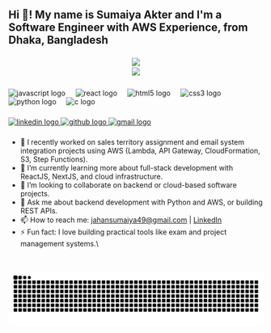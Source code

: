 <h2 align="left">Hi 👋! My name is Sumaiya Akter and I'm a Software Engineer with AWS Experience, from Dhaka, Bangladesh</h2>

###

<div align="center">
  <img src="https://github-readme-stats.vercel.app/api?username=Sumaiya-uiu&show_icons=true&theme=dracula" />
  <br>
  <img src="https://github-readme-stats.vercel.app/api/top-langs/?username=Sumaiya-uiu&layout=compact&theme=dracula&hide=html,css,hack,typescript,jupyter%20notebook" />
</div>


###

<div align="left">
  <img src="https://cdn.jsdelivr.net/gh/devicons/devicon/icons/javascript/javascript-original.svg" height="30" alt="javascript logo" />
  <img width="12" />
  <img src="https://cdn.jsdelivr.net/gh/devicons/devicon/icons/react/react-original.svg" height="30" alt="react logo" />
  <img width="12" />
  <img src="https://cdn.jsdelivr.net/gh/devicons/devicon/icons/html5/html5-original.svg" height="30" alt="html5 logo" />
  <img width="12" />
  <img src="https://cdn.jsdelivr.net/gh/devicons/devicon/icons/css3/css3-original.svg" height="30" alt="css3 logo" />
  <img width="12" />
  <img src="https://cdn.jsdelivr.net/gh/devicons/devicon/icons/python/python-original.svg" height="30" alt="python logo" />
  <img width="12" />
  <img src="https://cdn.jsdelivr.net/gh/devicons/devicon/icons/c/c-original.svg" height="30" alt="c logo" />
</div>

###

<div align="left">
  <a href="https://www.linkedin.com/in/sumaiyaakter23" target="_blank">
  <img src="https://img.shields.io/static/v1?message=LinkedIn&logo=linkedin&label=&color=0077B5&logoColor=white&labelColor=&style=for-the-badge" height="35" alt="linkedin logo" />
  </a>
  <a href="https://github.com/Sumaiya-uiu" target="_blank">
  <img src="https://img.shields.io/static/v1?message=GitHub&logo=github&label=&color=181717&logoColor=white&labelColor=&style=for-the-badge" height="35" alt="github logo" />
  </a>
  <a href="mailto:jahansumaiya49@gmail.com">
  <img src="https://img.shields.io/static/v1?message=Gmail&logo=gmail&label=&color=D14836&logoColor=white&labelColor=&style=for-the-badge" height="35" alt="gmail logo" />
  </a>
</div>

### 

- 🔭 I recently worked on sales territory assignment and email system integration projects using AWS (Lambda, API Gateway, CloudFormation, S3, Step Functions).
- 🌱 I’m currently learning more about full-stack development with ReactJS, NextJS, and cloud infrastructure.
- 👯 I’m looking to collaborate on backend or cloud-based software projects.
- 💬 Ask me about backend development with Python and AWS, or building REST APIs.
- 📫 How to reach me: jahansumaiya49@gmail.com | [LinkedIn](https://www.linkedin.com/in/sumaiyaakter23)
- ⚡ Fun fact: I love building practical tools like exam and project management systems.\
<br clear="both">

![Snake animation](https://github.com/Sumaiya-uiu/my_profile/blob/output/snake.svg?raw=true)

